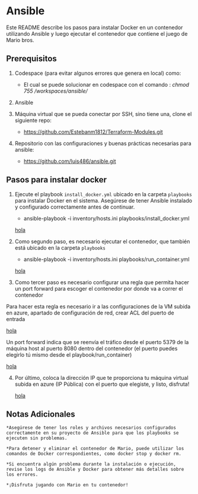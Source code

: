 # Ansible

Este README describe los pasos para instalar Docker en un contenedor utilizando Ansible y luego ejecutar el contenedor que contiene el juego de Mario bros.

## Prerequisitos

1. Codespace (para evitar algunos errores que genera en local) como:

   - El cual se puede solucionar en codespace con el comando : *chmod 755 /workspaces/ansible/*

2. Ansible

3. Máquina virtual que se pueda conectar por SSH, sino tiene una, clone el siguiente repo:

   - https://github.com/Estebanm1812/Terraform-Modules.git

4. Repositorio con las configuraciones y buenas prácticas necesarias para ansible:

   - https://github.com/luis486/ansible.git


## Pasos para instalar docker

1. Ejecute el playbook `install_docker.yml` ubicado en la carpeta `playbooks` para instalar Docker en el sistema. Asegúrese de tener Ansible instalado y configurado correctamente antes de continuar.

   - ansible-playbook -i inventory/hosts.ini playbooks/install_docker.yml

   [hola](evidences/install_docker.jpg)

2. Como segundo paso, es necesario ejecutar el contenedor, que también está ubicado en la carpeta `playbooks` 

   - ansible-playbook -i inventory/hosts.ini playbooks/run_container.yml

   [hola](evidences/run_container.jpg)

3. Como tercer paso es necesario configurar una regla que permita hacer un port forward para escoger el contenedor por donde va a correr el contenedor

Para hacer esta regla es necesario ir a las configuraciones de la VM subida en azure, apartado de configuración de red, crear ACL del puerto de entrada 
   
   [hola](evidences/ruta.png)
   
Un port forward indica que se reenvía el tráfico desde el puerto 5379 de la máquina host al puerto 8080 dentro del contenedor (el puerto puedes elegirlo tú mismo desde el             playbook/run_container)
   
   [hola](evidences/rules.jpg)

4. Por último, coloca la dirección IP que te proporciona tu máquina virtual subida en azure (IP Pública) con el puerto que elegiste, y listo, disfruta!

   [hola](evidences/app.jpg)


## Notas Adicionales

    *Asegúrese de tener los roles y archivos necesarios configurados correctamente en su proyecto de Ansible para que los playbooks se ejecuten sin problemas.

    *Para detener y eliminar el contenedor de Mario, puede utilizar los comandos de Docker correspondientes, como docker stop y docker rm.

    *Si encuentra algún problema durante la instalación o ejecución, revise los logs de Ansible y Docker para obtener más detalles sobre los errores.

    *¡Disfruta jugando con Mario en tu contenedor!
